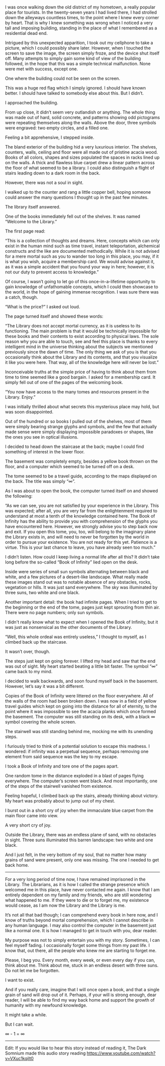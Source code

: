 I was once walking down the old district of my hometown, a really popular place for tourists. In the twenty-seven years I had lived there, I had strolled down the alleyways countless times, to the point where I knew every corner by heart. That is why I knew something was wrong when I noticed a very tall and imposing building, standing in the place of what I remembered as a residential dead end.

Intrigued by this unexpected apparition, I took out my cellphone to take a picture, which I could possibly share later. However, when I touched the screen to save the image, the screen simply froze, and the device shut itself off. Many attempts to simply gain some kind of view of the building followed, in the hope that this was a simple technical malfunction. None were met with success, except one.

One where the building could not be seen on the screen.

This was a huge red flag which I simply ignored. I should have known better. I should have talked to somebody else about this. But I didn’t.

I approached the building.

From up close, it didn’t seem very outlandish or anything. The whole thing was made out of hard, solid concrete, and patterns showing odd pictograms were repeating themselves along the walls. Above the door, three symbols were engraved: two empty circles, and a filled one.

Feeling a bit apprehensive, I stepped inside.

The bland exterior of the building hid a very luxurious interior. The shelves, counters, walls, ceiling and floor were all made out of pristine acacia wood. Books of all colors, shapes and sizes populated the spaces in racks lined up on the walls. A thick and flawless blue carpet drew a linear pattern across the floor of what seemed to be a library. I could also distinguish a flight of stairs leading down to a dark room in the back.

However, there was not a soul in sight.

I walked up to the counter and rang a little copper bell, hoping someone could answer the many questions I thought up in the past few minutes.

The library itself answered.

One of the books immediately fell out of the shelves. It was named “Welcome to the Library.”

The first page read:

“This is a collection of thoughts and dreams. Here, concepts which can only exist in the human mind such as time travel, instant teleportation, alchemical constructs and the like are documented methodically. While it is not advised for a mere mortal such as you to wander too long in this place, you may, if it is what you wish, acquire a membership card. We would advise against it, as it was a simple accident that you found your way in here; however, it is not our duty to prevent access to knowledge.”

Of course, I wasn’t going to let go of this once-in-a-lifetime opportunity to gain knowledge of unfathomable concepts, which I could then showcase to the world, in the hope of gaining immense recognition. I was sure there was a catch, though.

“What is the price?” I asked out loud.

The page turned itself and showed these words: 

“The Library does not accept mortal currency, as it is useless to its functioning. The main problem is that it would be technically impossible for these books and their contents to exist according to physical laws. The sole reason why you are able to touch, see and feel this place is thanks to every intelligent mind in the universe thinking about the subjects we mentioned previously since the dawn of time. The only thing we ask of you is that you occasionally think about the Library and its contents, and that you visualize it like you were here. That way, all of the knowledge here will never be lost.”

Inconceivable truths at the simple price of having to think about them from time to time seemed like a good bargain. I asked for a membership card. It simply fell out of one of the pages of the welcoming book.

“You now have access to the many tomes and resources present in the Library. Enjoy.”

I was initially thrilled about what secrets this mysterious place may hold, but was soon disappointed.

Out of the hundred or so books I pulled out of the shelves, most of them were simply bearing strange glyphs and symbols, and the few that actually made sense were simply displaying impossible paradoxes or shapes, like the ones you see in optical illusions.

I decided to head down the staircase at the back; maybe I could find something of interest in the lower floor.

The basement was completely empty, besides a yellow book thrown on the floor, and a computer which seemed to be turned off on a desk.

The tome seemed to be a travel guide, according to the maps displayed on the back. The title was simply “∞”.

As I was about to open the book, the computer turned itself on and showed the following:

“As we can see, you are not satisfied by your experience in the Library. This was expected; after all, you are very far from the enlightenment required to understand at most a tenth of the knowledge contained here. The Book of Infinity has the ability to provide you with comprehension of the glyphs you have encountered here. However, we strongly advise you to step back now and exit. If you open this tome, you, too, will belong to the imaginary plane the Library exists in, and will need to never be forgotten by the world in order to pursue your existence. You are not ready for this yet. Patience is a virtue. This is your last chance to leave, you have already seen too much.”

I didn’t listen. How could I keep living a normal life after all this? It didn’t take long before the so-called “Book of Infinity” lied open on the desk.

Inside were series of small sun symbols alternating between black and white, and a few pictures of a desert-like landscape. What really made these images stand out was to notable absence of any obstacles, rocks, vegetation or hills. It was just sand everywhere. The sky was illuminated by three suns, two white and one black.

Another important detail: the book had infinite pages. When I tried to get to the beginning or the end of the tome, pages just kept sprouting from thin air. There were no page numbers; only sun symbols.

I didn't really know what to expect when I opened the Book of Infinity, but it was just as nonsensical as the other documents of the Library.

“Well, this whole ordeal was entirely useless,” I thought to myself, as I climbed back up the staircase.

It wasn’t over, though.

The steps just kept on going forever. I lifted my head and saw that the end was out of sight. My heart started beating a little bit faster. The symbol “∞” came back to my mind.

I decided to walk backwards, and soon found myself back in the basement. However, let’s say it was a bit different.

Copies of the Book of Infinity were littered on the floor everywhere. All of the walls of the room had been broken down. I was now in a field of yellow travel guides which kept on going into the distance for all of eternity, to the point where it was impossible to see the acacia planks which once formed the basement. The computer was still standing on its desk, with a black ∞ symbol covering the whole screen.

The stairwell was still standing behind me, mocking me with its unending steps.

I furiously tried to think of a potential solution to escape this madness. I wondered: if infinity was a perpetual sequence, perhaps removing one element from said sequence was the key to my escape.

I took a Book of Infinity and tore one of the pages apart.

One random tome in the distance exploded in a blast of pages flying everywhere. The computer’s screen went black. And most importantly, one of the steps of the stairwell vanished from existence.

Feeling hopeful, I climbed back up the stairs, already thinking about victory. My heart was probably about to jump out of my chest.

I burst out in a short cry of joy when the immaculate blue carpet from the main floor came into view.

A very short cry of joy.

Outside the Library, there was an endless plane of sand, with no obstacles in sight. Three suns illuminated this barren landscape: two white and one black.

And I just felt, in the very bottom of my soul, that no matter how many grains of sand were present, only one was missing. The one I needed to get back home.

***

For a very long period of time now, I have remained imprisoned in the Library. The Librarians, as it is how I called the strange presence which welcomed me in this place, have never contacted me again. I know that I am entirely dependent on my family and my friends, who are still wondering what happened to me. If they were to die or to forget me, my existence would cease, as I am now the Library and the Library is me.

It’s not all that bad though; I can comprehend every book in here now, and I know of truths beyond mortal comprehension, which I cannot describe in any human language. I may also control the computer in the basement just like a normal one. It is how I managed to get in touch with you, dear reader.

My purpose was not to simply entertain you with my story. Sometimes, I can feel myself fading. I occasionally forget some things from my past life. I know that, out there, all the people who knew me are starting to forget me.

Please, I beg you. Every month, every week, or even every day if you can, think about me. Think about me, stuck in an endless desert with three suns. Do not let me be forgotten.

I want to exist.

And if you really care, imagine that I will once open a book, and that a single grain of sand will drop out of it. Perhaps, if your will is strong enough, dear reader, I will be able to find my way back home and support the growth of humanity with my newfound knowledge.

It might take a while.

But I can wait.

∞ - 1 = ∞

***

Edit: If you would like to hear this story instead of reading it, The Dark Somnium made this audio story reading https://www.youtube.com/watch?v=VXuc1kqilt0